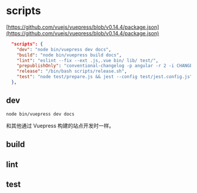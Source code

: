 # scripts

[https://github.com/vuejs/vuepress/blob/v0.14.4/package.json](https://github.com/vuejs/vuepress/blob/v0.14.4/package.json)

```json
  "scripts": {
    "dev": "node bin/vuepress dev docs",
    "build": "node bin/vuepress build docs",
    "lint": "eslint --fix --ext .js,.vue bin/ lib/ test/",
    "prepublishOnly": "conventional-changelog -p angular -r 2 -i CHANGELOG.md -s",
    "release": "/bin/bash scripts/release.sh",
    "test": "node test/prepare.js && jest --config test/jest.config.js"
  },
```
## dev
```
node bin/vuepress dev docs
```
和其他通过 Vuepress 构建的站点开发时一样。
## build

## lint

## test